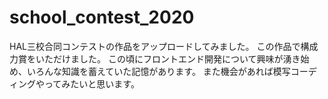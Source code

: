 # school_contest_2020

HAL三校合同コンテストの作品をアップロードしてみました。
この作品で構成力賞をいただけました。
この頃にフロントエンド開発について興味が湧き始め、いろんな知識を蓄えていた記憶があります。
また機会があれば模写コーディングやってみたいと思います。
